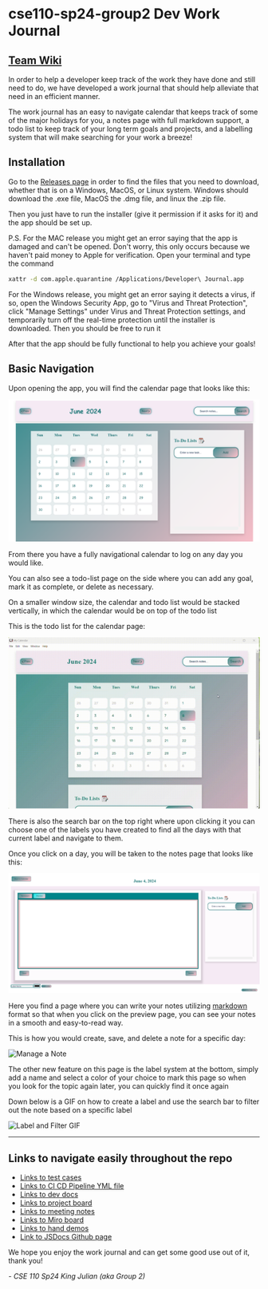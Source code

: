 # cse110-sp24-group2 Dev Work Journal

## [Team Wiki](admin/team.md)

In order to help a developer keep track of the work they have done and still need to do, we have developed a work journal that should help alleviate that need in an efficient manner.

The work journal has an easy to navigate calendar that keeps track of some of the major holidays for you, a notes page with full markdown support, a todo list to keep track of your long term goals and projects, and a labelling system that will make searching for your work a breeze!

## Installation

Go to the [Releases page](https://github.com/cse110-sp24-group2/cse110-sp24-group2/releases) in order to find the files that you need to download, whether that is on a Windows, MacOS, or Linux system. Windows should download the .exe file, MacOS the .dmg file, and linux the .zip file.

Then you just have to run the installer (give it permission if it asks for it) and the app should be set up.  

P.S. For the MAC release you might get an error saying that the app is damaged and can't be opened. Don't worry, this only occurs because we haven't paid money to Apple for verification. Open your terminal and type the command
```bash
xattr -d com.apple.quarantine /Applications/Developer\ Journal.app
```

For the Windows release, you might get an error saying it detects a virus, if so, open the Windows Security App, go to "Virus and Threat Protection", click "Manage Settings" under Virus and Threat Protection settings, and temporarily turn off the real-time protection until the installer is downloaded. Then you should be free to run it

After that the app should be fully functional to help you achieve your goals!

## Basic Navigation

Upon opening the app, you will find the calendar page that looks like this:

![Calendar page](admin/branding/calendarpage.png)

From there you have a fully navigational calendar to log on any day you would like.

You can also see a todo-list page on the side where you can add any goal, mark it as complete, or delete as necessary.

On a smaller window size, the calendar and todo list would be stacked vertically, in which the calendar would be on top of the todo list

This is the todo list for the calendar page:

![Todo list use](admin/branding/calendar_todo_list.gif)

There is also the search bar on the top right where upon clicking it you can choose one of the labels you have created to find all the days with that current label and navigate to them.

Once you click on a day, you will be taken to the notes page that looks like this:

![Notes page](admin/branding/notespage.png)

Here you find a page where you can write your notes utilizing [markdown](https://www.markdownguide.org/) format so that when you click on the preview page, you can see your notes in a smooth and easy-to-read way.

This is how you would create, save, and delete a note for a specific day:

![Manage a Note](admin/branding/create_note.gif)

The other new feature on this page is the label system at the bottom, simply add a name and select a color of your choice to mark this page so when you look for the topic again later, you can quickly find it once again

Down below is a GIF on how to create a label and use the search bar to filter out the note based on a specific label

![Label and Filter GIF](admin/branding/label_and_filter.gif)

---

## Links to navigate easily throughout the repo
- [Links to test cases](__tests__)
- [Links to CI CD Pipeline YML file](.github/workflows)
- [Links to dev docs](docs)
- [Links to project board](https://github.com/orgs/cse110-sp24-group2/projects/1) 
- [Links to meeting notes](admin/meetings)
- [Links to Miro board](https://miro.com/app/board/uXjVKNpdRwE=/)
- [Links to hand demos](admin/handTesting)
- [Link to JSDocs Github page](https://cse110-sp24-group2.github.io/cse110-sp24-group2/docs/global.html)
  
We hope you enjoy the work journal and can get some good use out of it, thank you!

_- CSE 110 Sp24 King Julian (aka Group 2)_

